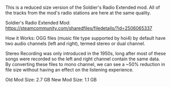 
This is a reduced size version of the Soldier's Radio Extended mod.
All of the tracks from the mod's radio stations are here at the same
quality.

Soldier's Radio Extended Mod: https://steamcommunity.com/sharedfiles/filedetails/?id=2506065337

How it Works:
OGG files (music file type supported by hoi4) by default have 
two audio channels (left and right), termed stereo or dual channel.

Stereo Recording was only introduced in the 1950s, long after
most of these songs were recorded so the left and right channel
contain the same data. By converting these files to mono channel,
we can see a ~50% reduction in file size without having an effect
on the listening experience.

Old Mod Size: 2.7 GB
New Mod Size: 1.1 GB
